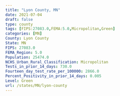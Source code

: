 ```yaml
---
title: "Lyon County, MN"
date: 2021-07-04
draft: false
type: county
tags: [FIPS:27083.0,FEMA:5.0,Micropolitan,Green]
categories: [MN]
County: Lyon County
State: MN
FIPS: 27083.0
FEMA_Region: 5.0
Population: 25474.0
NCHS_Urban_Rural_Classification: Micropolitan
Tests_in_prior_14_days: 730.0
Fourteen_day_test_rate_per_100000: 2866.0
Percent_Positivity_in_prior_14_days: 0.005
Level: Green
url: /states/MN/lyon-county
---
```



